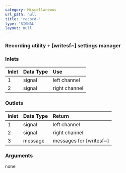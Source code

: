 ```yaml
---
category: Miscellaneous
url_path: null
title: 'record~'
type: 'SIGNAL'
layout: null
---
```


### Recording utility + [writesf~] settings manager

### Inlets

| Inlet | Data Type | Use           |
|:------|:----------|:--------------|
| 1     | signal    | left channel  |
| 2     | signal    | right channel |

### Outlets

| Inlet | Data Type | Return                  |
|:------|:----------|:------------------------|
| 1     | signal    | left channel            |
| 2     | signal    | right channel           |
| 3     | message   | messages for [writesf~] |

### Arguments

none
